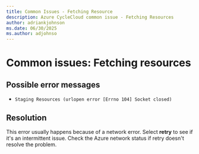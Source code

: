 ```yaml
---
title: Common Issues - Fetching Resource
description: Azure CycleCloud common issue - Fetching Resources
author: adriankjohnson
ms.date: 06/30/2025
ms.author: adjohnso
---
```

# Common issues: Fetching resources

## Possible error messages

- `Staging Resources (urlopen error [Errno 104] Socket closed)`

## Resolution

This error usually happens because of a network error. Select **retry** to see if it's an intermittent issue. Check the Azure network status if retry doesn't resolve the problem.